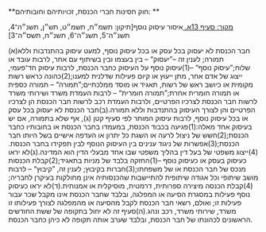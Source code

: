 **חוק חסינות חברי הכנסת, זכויותיהם וחובותיהם: **

[מקור: סעיף 13א. ](https://he.wikisource.org/wiki/%D7%97%D7%95%D7%A7-%D7%99%D7%A1%D7%95%D7%93:_%D7%94%D7%9B%D7%A0%D7%A1%D7%AA#%D7%A1%D7%A2%D7%99%D7%A3_13א)
איסור עיסוק נוסף[תיקון: תשמ״ח, תשמ״ט, תש״ן, תשנ״ה־4, תשנ״ה־5, תשנ״ה־6, תשנ״ח, תשס״ה־3]

(א)חבר הכנסת לא יעסוק בכל עסק או בכל עיסוק נוסף, למעט עיסוק בהתנדבות וללא תמורה; לענין זה –”יעסוק“ – בין בעצמו ובין בשיתוף עם אחר, לרבות עובד או שלוח;”עיסוק נוסף“ –(1)עיסוק נוסף על העיסוק כחבר הכנסת, לרבות עיסוק חד־פעמי, ייצוג של אדם אחר, מתן ייעוץ או קיום פעילות שדלנית למענו;(2)כהונה כראש רשות מקומית או כיושב ראש של רשות, תאגיד או מוסד ממלכתיים;”תמורה“ – תמורה כספית או תמורה חומרית אחרת;”תמורה חומרית“ – לרבות העמדת משרד ושירותי משרד לרשות חבר הכנסת לצרכיו הפרטיים, ולרבות העמדת רכב לרשות חבר הכנסת הן לצרכיו הפרטיים והן לצורך העיסוק בהתנדבות וללא תמורה.(ב)חבר הכנסת לא יעסוק בכל עסק או בכל עיסוק נוסף, לרבות עיסוק המותר לפי סעיף קטן (ג), אף שלא בתמורה, אם יש בעיסוק אחד מאלה:(1)פגיעה בכבוד הכנסת, במעמדו בחבר הכנסת או בחובותיו כחבר הכנסת;(2)חשש של ניצול לרעה או השגת כל יתרון או העדפה אישיים בשל היותו חבר הכנסת;(3)אפשרות של ניגוד ענינים בין העיסוק הנוסף לבין תפקידו בחבר הכנסת.(4)ייצוג משפטי של בעל דין בהליך משפטי שבו אחד מבעלי הדין הוא המדינה.(ג)לא יראו כעיסוק בעסק או כעיסוק נוסף –(1)החזקה בלבד של מניות בתאגיד;(2)קבלת הכנסות מנכס של חבר הכנסת או של משפחתו;(3)חברות בקיבוץ; לענין זה, ”קיבוץ“ – לרבות מושב שיתופי וכל אגודה שיתופית להתיישבות שהכנסותיה אינן מחולקות בעיקרן לחבריה;(4)קבלת הכנסה מיצירה ספרותית, דרמטית, מוסיקלית או אמנותית.(ד)לא יראו כעיסוק נוסף פעילות במסגרת הסיעה או המפלגה, ובלבד שחבר הכנסת אינו מקבל שכר עבור פעילות זו; ואולם, רשאי חבר הכנסת לקבל מהסיעה או מהמפלגה לצורך פעילותו זו משרד, שירותי משרד, רכב ונהג.(ה)סעיף זה לא יחול בתקופה של ששת החודשים הראשונים לכהונתו של חבר הכנסת, ובלבד שערב אותה תקופה לא כיהן כחבר הכנסת.